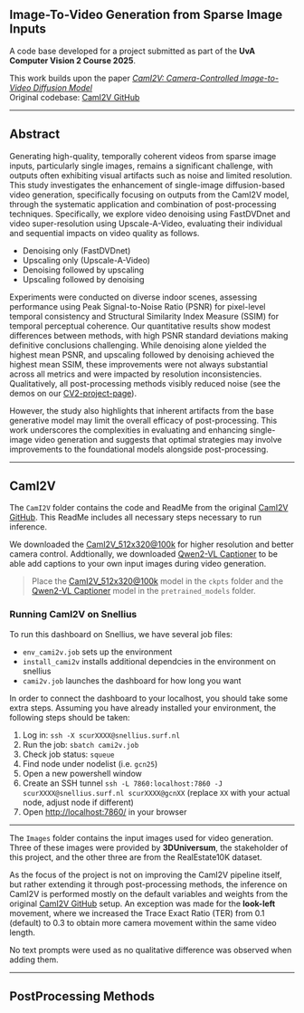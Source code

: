 ##  Image-To-Video Generation from Sparse Image Inputs

A code base developed for a project submitted as part of the **UvA Computer Vision 2 Course 2025**.

This work builds upon the paper _[CamI2V: Camera-Controlled Image-to-Video Diffusion Model](https://arxiv.org/abs/2410.15957)_  
Original codebase: [CamI2V GitHub](https://github.com/ZGCTroy/CamI2V/tree/main)

---

##  Abstract

Generating high-quality, temporally coherent videos from sparse image inputs, particularly single images, remains a significant challenge, with outputs often exhibiting visual artifacts such as noise and limited resolution. This study investigates the enhancement of single-image diffusion-based video generation, specifically focusing on outputs from the CamI2V model, through the systematic application and combination of post-processing techniques. Specifically, we explore video denoising using FastDVDnet and video super-resolution using Upscale-A-Video, evaluating their individual and sequential impacts on video quality as follows.
- Denoising only (FastDVDnet)
- Upscaling only (Upscale-A-Video)
- Denoising followed by upscaling
- Upscaling followed by denoising
  
Experiments were conducted on diverse indoor scenes, assessing performance using Peak Signal-to-Noise Ratio (PSNR) for pixel-level temporal consistency and Structural Similarity Index Measure (SSIM) for temporal perceptual coherence. Our quantitative results show modest differences between methods, with high PSNR standard deviations making definitive conclusions challenging. While denoising alone yielded the highest mean PSNR, and upscaling followed by denoising achieved the highest mean SSIM, these improvements were not always substantial across all metrics and were impacted by resolution inconsistencies. Qualitatively, all post-processing methods visibly reduced noise (see the demos on our [CV2-project-page](https://voytech-0.github.io/CV2-project-page/)). 

However, the study also highlights that inherent artifacts from the base generative model may limit the overall efficacy of post-processing. This work underscores the complexities in evaluating and enhancing single-image video generation and suggests that optimal strategies may involve improvements to the foundational models alongside post-processing.

---

##  CamI2V 

The `CamI2V` folder contains the code and ReadMe from the original [CamI2V GitHub](https://github.com/ZGCTroy/CamI2V/tree/main). This ReadMe includes all necessary steps necessary to run inference. 

We downloaded the [CamI2V_512x320@100k](https://huggingface.co/MuteApo/CamI2V/blob/main/512_cami2v_100k.pt) for higher resolution and better camera control. Addtionally, we downloaded [Qwen2-VL Captioner](https://huggingface.co/Qwen/Qwen2-VL-7B-Instruct-AWQ) to be able add captions to your own input images during video generation.

> Place the [CamI2V_512x320@100k](https://huggingface.co/MuteApo/CamI2V/blob/main/512_cami2v_100k.pt) model in the `ckpts` folder and the [Qwen2-VL Captioner](https://huggingface.co/Qwen/Qwen2-VL-7B-Instruct-AWQ) model in the `pretrained_models` folder.

### Running CamI2V on Snellius

To run this dashboard on Snellius, we have several job files:
- `env_cami2v.job` sets up the environment
- `install_cami2v` installs additional dependcies in the environment on snellius
- `cami2v.job` launches the dashboard for how long you want

In order to connect the dashboard to your localhost, you should take some extra steps. Assuming you have already installed your environment, the following steps should be taken:
1. Log in: `ssh -X scurXXXX@snellius.surf.nl`
2. Run the job: `sbatch cami2v.job`
3. Check job status: `squeue`
4. Find node under nodelist (i.e. `gcn25`)
5. Open a new powershell window
6. Create an SSH tunnel `ssh -L 7860:localhost:7860 -J scurXXXX@snellius.surf.nl scurXXXX@gcnXX` (replace `XX` with your actual node, adjust node if different)
7. Open [http://localhost:7860/](http://localhost:7860/) in your browser

---

The `Images` folder contains the input images used for video generation. Three of these images were provided by **3DUniversum**, the stakeholder of this project, and the other three are from the RealEstate10K dataset. 

As the focus of the project is not on improving the CamI2V pipeline itself, but rather extending it through post-processing methods, the inference on CamI2V is performed mostly on the default variables and weights from the original [CamI2V GitHub](https://github.com/ZGCTroy/CamI2V/tree/main) setup. An exception was made for the **look-left** movement, where we increased the Trace Exact Ratio (TER) from 0.1 (default) to 0.3 to obtain more camera movement within the same video length. 

No text prompts were used as no qualitative difference was observed when adding them. 

---

##  PostProcessing Methods


